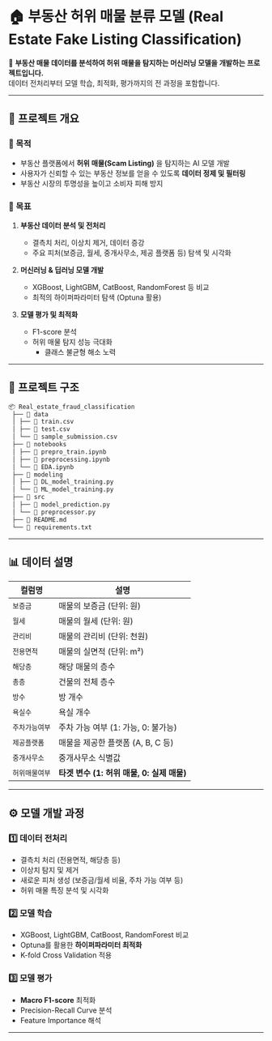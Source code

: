 # 🏠 부동산 허위 매물 분류 모델 (Real Estate Fake Listing Classification)

🚀 **부동산 매물 데이터를 분석하여 허위 매물을 탐지하는 머신러닝 모델을 개발하는 프로젝트입니다.**  
데이터 전처리부터 모델 학습, 최적화, 평가까지의 전 과정을 포함합니다.

---

## 📌 프로젝트 개요

### 🎯 목적
- 부동산 플랫폼에서 **허위 매물(Scam Listing)** 을 탐지하는 AI 모델 개발
- 사용자가 신뢰할 수 있는 부동산 정보를 얻을 수 있도록 **데이터 정제 및 필터링**
- 부동산 시장의 투명성을 높이고 소비자 피해 방지

### 🎯 목표
1. **부동산 데이터 분석 및 전처리**  
   - 결측치 처리, 이상치 제거, 데이터 증강
   - 주요 피처(보증금, 월세, 중개사무소, 제공 플랫폼 등) 탐색 및 시각화  
   
2. **머신러닝 & 딥러닝 모델 개발**  
   - XGBoost, LightGBM, CatBoost, RandomForest 등 비교  
   - 최적의 하이퍼파라미터 탐색 (Optuna 활용)  

3. **모델 평가 및 최적화**  
   - F1-score 분석  
   - 허위 매물 탐지 성능 극대화
      - 클래스 불균형 해소 노력

---

## 📂 프로젝트 구조
```bash
📦 Real_estate_fraud_classification
 ├── 📂 data  
 │ ├── 📜 train.csv             
 │ ├── 📜 test.csv  
 │ └── 📜 sample_submission.csv  
 ├── 📂 notebooks  
 │ ├── 📜 prepro_train.ipynb  
 │ ├── 📜 preprocessing.ipynb   
 │ └── 📜 EDA.ipynb   
 ├── 📂 modeling  
 │ ├── 📜 DL_model_training.py
 │ └── 📜 ML_model_training.py
 ├── 📂 src                 
 │ ├── 📜 model_prediction.py       
 │ └── 📜 preprocessor.py      
 ├── 📜 README.md             
 └── 📜 requirements.txt  
```
 ---

## 📊 데이터 설명

| 컬럼명 | 설명 |
|--------|------|
| `보증금` | 매물의 보증금 (단위: 원) |
| `월세` | 매물의 월세 (단위: 원) |
| `관리비` | 매물의 관리비 (단위: 천원) |
| `전용면적` | 매물의 실면적 (단위: m²) |
| `해당층` | 해당 매물의 층수 |
| `총층` | 건물의 전체 층수 |
| `방수` | 방 개수 |
| `욕실수` | 욕실 개수 |
| `주차가능여부` | 주차 가능 여부 (1: 가능, 0: 불가능) |
| `제공플랫폼` | 매물을 제공한 플랫폼 (A, B, C 등) |
| `중개사무소` | 중개사무소 식별값 |
| `허위매물여부` | **타겟 변수 (1: 허위 매물, 0: 실제 매물)** |

---

## ⚙️ 모델 개발 과정

### 1️⃣ 데이터 전처리
- 결측치 처리 (전용면적, 해당층 등)
- 이상치 탐지 및 제거
- 새로운 피처 생성 (보증금/월세 비율, 주차 가능 여부 등)
- 허위 매물 특징 분석 및 시각화

### 2️⃣ 모델 학습
- XGBoost, LightGBM, CatBoost, RandomForest 비교
- Optuna를 활용한 **하이퍼파라미터 최적화**
- K-fold Cross Validation 적용

### 3️⃣ 모델 평가
- **Macro F1-score** 최적화
- Precision-Recall Curve 분석
- Feature Importance 해석

---
